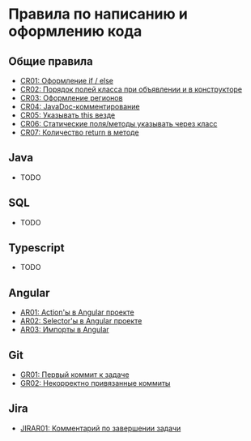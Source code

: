 # Правила по написанию и оформлению кода

## Общие правила
- [CR01: Оформление if / else](commons/cr01_if-else.md)
- [CR02: Порядок полей класса при объявлении и в конструкторе](commons/cr02_class-fields-order.md)
- [CR03: Оформление регионов](commons/cr03_class-regions.md)
- [CR04: JavaDoc-комментирование](commons/cr04_java-doc.md)
- [CR05: Указывать this везде](commons/cr05_this.md)
- [CR06: Статические поля/методы указывать через класс](commons/cr06_static-fields-and-methods-access.md)
- [CR07: Количество return в методе ](commons/cr07_number_of_return.md)

## Java
- TODO

## SQL
- TODO

## Typescript
- TODO

## Angular
- [AR01: Action'ы в Angular проекте](frontend/angular/ar01-actions.md)
- [AR02: Selector'ы в Angular проекте](frontend/angular/ar02-selectors.md)
- [AR03: Импорты в Angular](frontend/angular/ar03-imports.md)

## Git
- [GR01: Первый коммит к задаче](git/gr01_task-first-commit.md)
- [GR02: Некорректно привязанные коммиты](git/gr02_incorrect-linked-commits.md)

## Jira
- [JIRAR01: Комментарий по завершении задачи](jira/jirar01_task-comment.md)
